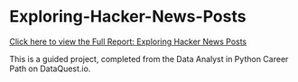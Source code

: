 # Exploring-Hacker-News-Posts

[Click here to view the Full Report: Exploring Hacker News Posts](https://nbviewer.jupyter.org/github/stephentaul22/Exploring-Hacker-News-Posts/blob/main/Exploring%20Hacker%20News%20Posts%20%7C%20Guided%20Project%202.ipynb)

This is a guided project, completed from the Data Analyst in Python Career Path on DataQuest.io.
